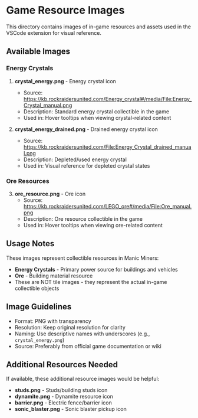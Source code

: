 # Game Resource Images

This directory contains images of in-game resources and assets used in the VSCode extension for visual reference.

## Available Images

### Energy Crystals
1. **crystal_energy.png** - Energy crystal icon
   - Source: https://kb.rockraidersunited.com/Energy_crystal#/media/File:Energy_Crystal_manual.png
   - Description: Standard energy crystal collectible in the game
   - Used in: Hover tooltips when viewing crystal-related content

2. **crystal_energy_drained.png** - Drained energy crystal icon
   - Source: https://kb.rockraidersunited.com/File:Energy_Crystal_drained_manual.png
   - Description: Depleted/used energy crystal
   - Used in: Visual reference for depleted crystal states

### Ore Resources
3. **ore_resource.png** - Ore icon
   - Source: https://kb.rockraidersunited.com/LEGO_ore#/media/File:Ore_manual.png
   - Description: Ore resource collectible in the game
   - Used in: Hover tooltips when viewing ore-related content

## Usage Notes

These images represent collectible resources in Manic Miners:
- **Energy Crystals** - Primary power source for buildings and vehicles
- **Ore** - Building material resource
- These are NOT tile images - they represent the actual in-game collectible objects

## Image Guidelines

- Format: PNG with transparency
- Resolution: Keep original resolution for clarity
- Naming: Use descriptive names with underscores (e.g., `crystal_energy.png`)
- Source: Preferably from official game documentation or wiki

## Additional Resources Needed

If available, these additional resource images would be helpful:
- **studs.png** - Studs/building studs icon
- **dynamite.png** - Dynamite resource icon
- **barrier.png** - Electric fence/barrier icon
- **sonic_blaster.png** - Sonic blaster pickup icon